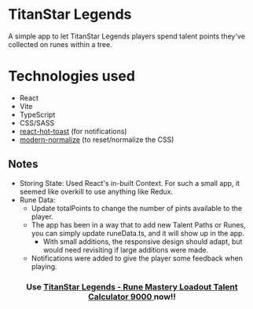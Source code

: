 # TitanStar Legends

A simple app to let TitanStar Legends players spend talent points they've collected on runes within a tree.

# Technologies used

- React
- Vite
- TypeScript
- CSS/SASS
- [react-hot-toast](https://react-hot-toast.com/) (for notifications)
- [modern-normalize](https://github.com/sindresorhus/modern-normalize) (to reset/normalize the CSS)

## Notes

- Storing State: Used React's in-built Context. For such a small app, it seemed like overkill to use anything like Redux.
- Rune Data:
  - Update totalPoints to change the number of pints available to the player.
  - The app has been in a way that to add new Talent Paths or Runes, you can simply update runeData.ts, and it will show up in the app.
    - With small additions, the responsive design should adapt, but would need revisiting if large additions were made.
  - Notifications were added to give the player some feedback when playing.

<div align="center">

### Use [TitanStar Legends - Rune Mastery Loadout Talent Calculator 9000 ](https://titan-star-legends-phi.vercel.app/) now!!

</div>
